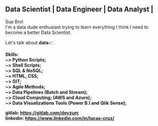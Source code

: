 ## Data Scientist | Data Engineer | Data Analyst |
<p>
  Sup Bro! <br>
I'm a data dude enthusiast trying to learn everything I think I need to become a better Data Scientist.
</p>

<p>
  Let's talk about <b>data</b>📈.
</p>
<p>
  <b>Skills:<br>
    <b>~></b> Python Scripts;<br>
    <b>~></b> Shell Scripts;<br>
    <b>~></b> SQL  & NoSQL;<br>
    <b>~></b> HTML, CSS; <br>
    <b>~></b> GIT; <br>
    <b>~></b> Agile Methods; <br>
    <b>~></b> Data Pipelines (Batch and Stream);<br>
    <b>~></b> Cloud Computing; (AWS and Azure); <br>
    <b>~></b> Data Visualizations Tools (Power B.I and Qlik Sense);<br>
</p>

<b>gitlab: https://gitlab.com/devzurc</b><br>
<b>linkedin: https://www.linkedin.com/in/lucas-cruz/</b>

